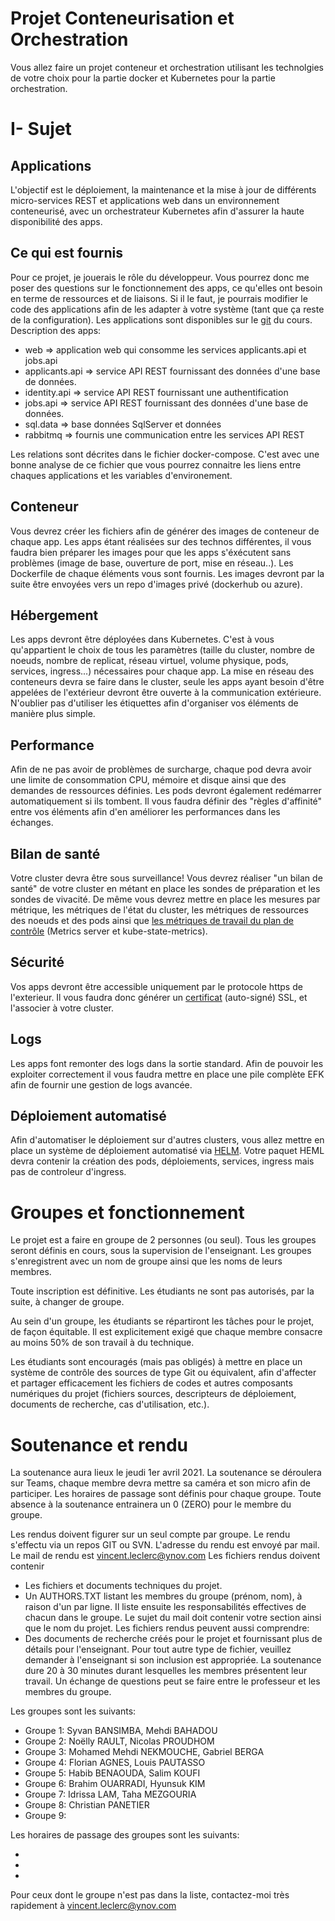 
# Projet Conteneurisation et Orchestration

Vous allez faire un projet conteneur et orchestration utilisant les technolgies de votre choix pour la partie docker et Kubernetes pour la partie orchestration.

# I- Sujet

## Applications 

L'objectif est le déploiement, la maintenance et la mise à jour de différents micro-services REST et applications web dans un environnement conteneurisé, avec un orchestrateur Kubernetes afin d'assurer la haute disponibilité des apps.

## Ce qui est fournis

Pour ce projet, je jouerais le rôle du développeur. Vous pourrez donc me poser des questions sur le fonctionnement des apps, ce qu'elles ont besoin en terme de ressources et de liaisons. Si il le faut, je pourrais modifier le code des applications afin de les adapter à votre système (tant que ça reste de la configuration). Les applications sont disponibles sur le [git](https://github.com/bart120/maj3/tree/main/appscore) du cours.
Description des apps:
- web => application web qui consomme les services applicants.api et jobs.api
- applicants.api => service API REST fournissant des données d'une base de données.
- identity.api => service API REST fournissant une authentification
- jobs.api => service API REST fournissant des données d'une base de données.
- sql.data => base données SqlServer et données
- rabbitmq => fournis une communication entre les services API REST

Les relations sont décrites dans le fichier docker-compose. C'est avec une bonne analyse de ce fichier que vous pourrez connaitre les liens entre chaques applications et les variables d'environement.

## Conteneur

Vous devrez créer les fichiers afin de générer des images de conteneur de chaque app. Les apps étant réalisées sur des technos différentes, il vous faudra bien préparer les images pour que les apps s'éxécutent sans problèmes (image de base, ouverture de port, mise en réseau..). Les Dockerfile de chaque éléments vous sont fournis.
Les images devront par la suite être envoyées vers un repo d'images privé (dockerhub ou azure).


## Hébergement

Les apps devront être déployées dans Kubernetes. C'est à vous qu'appartient le choix de tous les paramètres (taille du cluster, nombre de noeuds, nombre de replicat, réseau virtuel, volume physique, pods, services, ingress...) nécessaires pour chaque app.
La mise en réseau des conteneurs devra se faire dans le cluster, seule les apps ayant besoin d'être appelées de l'extérieur devront être ouverte à la communication extérieure.
N'oublier pas d'utiliser les étiquettes afin d'organiser vos éléments de manière plus simple.

## Performance

Afin de ne pas avoir de problèmes de surcharge, chaque pod devra avoir une limite de consommation CPU, mémoire et disque ainsi que des demandes de ressources définies.
Les pods devront également redémarrer automatiquement si ils tombent.
Il vous faudra définir des "règles d'affinité" entre vos éléments afin d'en améliorer les performances dans les échanges.


## Bilan de santé

Votre cluster devra être sous surveillance!  Vous devrez réaliser "un bilan de santé" de votre cluster en métant en place les sondes de préparation et les sondes de vivacité.
De même vous devrez mettre en place les mesures par métrique, les métriques de l'état du cluster, les métriques de ressources des noeuds et des pods ainsi que [les métriques de travail du plan de contrôle](https://kubernetes.io/docs/concepts/cluster-administration/system-metrics) (Metrics server et kube-state-metrics).


## Sécurité

Vos apps devront être accessible uniquement par le protocole https de l'exterieur. Il vous faudra donc générer un [certificat](https://kubernetes.io/docs/tasks/tls/managing-tls-in-a-cluster) (auto-signé) SSL, et l'associer à votre cluster.

## Logs

Les apps font remonter des logs dans la sortie standard. Afin de pouvoir les exploiter correctement il vous faudra mettre en place une pile complète EFK afin de fournir une gestion de logs avancée.


## Déploiement automatisé

Afin d'automatiser le déploiement sur d'autres clusters, vous allez mettre en place un système de déploiement automatisé via [HELM](https://helm.sh/docs/helm/helm_create/).
Votre paquet HEML devra contenir la création des pods, déploiements, services, ingress mais pas de controleur d'ingress.


# Groupes et fonctionnement

Le projet est a faire en groupe de 2 personnes (ou seul).
Tous les groupes seront définis en cours, sous la supervision de l'enseignant. Les groupes s'enregistrent avec un nom de groupe ainsi que les noms de leurs membres.

Toute inscription est définitive.  Les étudiants ne sont pas autorisés, par la suite, à changer de groupe.

Au sein d'un groupe, les étudiants se répartiront les tâches pour le projet, de façon équitable.  Il est explicitement exigé que chaque membre consacre au moins 50% de son travail à du technique.

Les étudiants sont encouragés (mais pas obligés) à mettre en place un système de contrôle des sources de type Git ou équivalent, afin d'affecter et partager efficacement les fichiers de codes et autres composants numériques du projet (fichiers sources, descripteurs de déploiement, documents de recherche, cas d'utilisation, etc.).

# Soutenance et rendu

La soutenance aura lieux le jeudi 1er avril 2021.
La soutenance se déroulera sur Teams, chaque membre devra mettre sa caméra et son micro afin de participer.
Les horaires de passage sont définis pour chaque groupe.
Toute absence à la soutenance entrainera un 0 (ZERO) pour le membre du groupe.

Les rendus doivent figurer sur un seul compte par groupe.
Le rendu s'effectu via un repos GIT ou SVN. L'adresse du rendu est envoyé par mail.
Le mail de rendu est vincent.leclerc@ynov.com
Les fichiers rendus doivent contenir
  - Les fichiers et documents techniques du projet.
  - Un AUTHORS.TXT listant les membres du groupe (prénom, nom), à raison d'un par ligne.  Il liste ensuite les responsabilités effectives de chacun dans le groupe.
Le sujet du mail doit contenir votre section ainsi que le nom du projet.
Les fichiers rendus peuvent aussi comprendre: 
  - Des documents de recherche créés pour le projet et fournissant plus de détails pour l'enseignant.
Pour tout autre type de fichier, veuillez demander à l'enseignant si son inclusion est appropriée.
La soutenance dure 20 à 30 minutes durant lesquelles les membres présentent leur travail. Un échange de questions peut se faire entre le professeur et les membres du groupe.

Les groupes sont les suivants:
- Groupe 1: Syvan BANSIMBA, Mehdi BAHADOU
- Groupe 2: Noëlly RAULT, Nicolas PROUDHOM
- Groupe 3: Mohamed Mehdi NEKMOUCHE, Gabriel BERGA
- Groupe 4: Florian AGNES, Louis PAUTASSO
- Groupe 5: Habib BENAOUDA, Salim KOUFI
- Groupe 6: Brahim OUARRADI, Hyunsuk KIM
- Groupe 7: Idrissa LAM, Taha MEZGOURIA
- Groupe 8: Christian PANETIER
- Groupe 9: 

Les horaires de passage des groupes sont les suivants:
 
-  
-  
-  

Pour ceux dont le groupe n'est pas dans la liste, contactez-moi très rapidement à vincent.leclerc@ynov.com